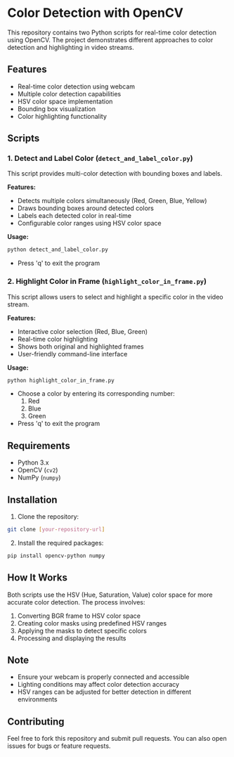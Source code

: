 # Color Detection with OpenCV

This repository contains two Python scripts for real-time color detection using OpenCV. The project demonstrates different approaches to color detection and highlighting in video streams.

## Features

- Real-time color detection using webcam
- Multiple color detection capabilities
- HSV color space implementation
- Bounding box visualization
- Color highlighting functionality

## Scripts

### 1. Detect and Label Color (`detect_and_label_color.py`)

This script provides multi-color detection with bounding boxes and labels.

**Features:**
- Detects multiple colors simultaneously (Red, Green, Blue, Yellow)
- Draws bounding boxes around detected colors
- Labels each detected color in real-time
- Configurable color ranges using HSV color space

**Usage:**
```python
python detect_and_label_color.py
```
- Press 'q' to exit the program

### 2. Highlight Color in Frame (`highlight_color_in_frame.py`)

This script allows users to select and highlight a specific color in the video stream.

**Features:**
- Interactive color selection (Red, Blue, Green)
- Real-time color highlighting
- Shows both original and highlighted frames
- User-friendly command-line interface

**Usage:**
```python
python highlight_color_in_frame.py
```
- Choose a color by entering its corresponding number:
  1. Red
  2. Blue
  3. Green
- Press 'q' to exit the program

## Requirements

- Python 3.x
- OpenCV (`cv2`)
- NumPy (`numpy`)

## Installation

1. Clone the repository:
```bash
git clone [your-repository-url]
```

2. Install the required packages:
```bash
pip install opencv-python numpy
```

## How It Works

Both scripts use the HSV (Hue, Saturation, Value) color space for more accurate color detection. The process involves:

1. Converting BGR frame to HSV color space
2. Creating color masks using predefined HSV ranges
3. Applying the masks to detect specific colors
4. Processing and displaying the results

## Note

- Ensure your webcam is properly connected and accessible
- Lighting conditions may affect color detection accuracy
- HSV ranges can be adjusted for better detection in different environments

## Contributing

Feel free to fork this repository and submit pull requests. You can also open issues for bugs or feature requests.
